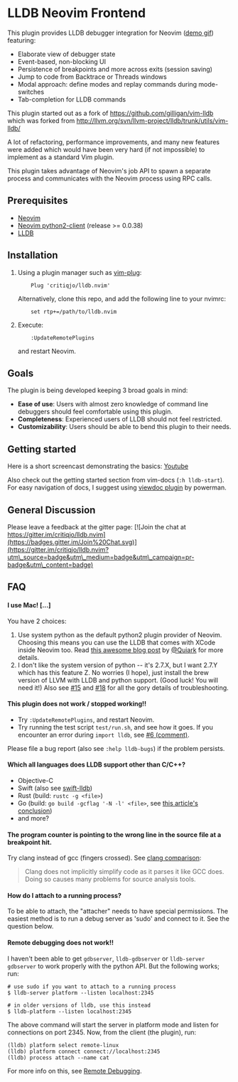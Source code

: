# LLDB Neovim Frontend

This plugin provides LLDB debugger integration for Neovim ([demo gif][]) featuring:

* Elaborate view of debugger state
* Event-based, non-blocking UI
* Persistence of breakpoints and more across exits (session saving)
* Jump to code from Backtrace or Threads windows
* Modal approach: define modes and replay commands during mode-switches
* Tab-completion for LLDB commands

This plugin started out as a fork of https://github.com/gilligan/vim-lldb
which was forked from http://llvm.org/svn/llvm-project/lldb/trunk/utils/vim-lldb/

A lot of refactoring, performance improvements, and many new features were
added which would have been very hard (if not impossible) to implement as a
standard Vim plugin.

This plugin takes advantage of Neovim's job API to spawn a separate process
and communicates with the Neovim process using RPC calls.

[demo gif]: https://cloud.githubusercontent.com/assets/1436441/9903483/6ed0e9cc-5c94-11e5-8e4e-ce3b389df2d5.gif

## Prerequisites

* [Neovim](https://github.com/neovim/neovim)
* [Neovim python2-client](https://github.com/neovim/python-client) (release >= 0.0.38)
* [LLDB](http://lldb.llvm.org/)

## Installation

1. Using a plugin manager such as [vim-plug](https://github.com/junegunn/vim-plug):

   ```
       Plug 'critiqjo/lldb.nvim'
   ```

   Alternatively, clone this repo, and add the following line to your nvimrc:

   ```
       set rtp+=/path/to/lldb.nvim
   ```

2. Execute:

   ```
       :UpdateRemotePlugins
   ```

   and restart Neovim.

## Goals

The plugin is being developed keeping 3 broad goals in mind:

* **Ease of use**: Users with almost zero knowledge of command line debuggers should feel comfortable using this plugin.
* **Completeness**: Experienced users of LLDB should not feel restricted.
* **Customizability**: Users should be able to bend this plugin to their needs.

## Getting started

Here is a short screencast demonstrating the basics: [Youtube](https://youtu.be/rd654OxlmQs)

Also check out the getting started section from vim-docs (`:h lldb-start`).
For easy navigation of docs, I suggest using [viewdoc plugin](https://github.com/powerman/vim-plugin-viewdoc) by powerman.

## General Discussion

Please leave a feedback at the gitter page:
[![Join the chat at https://gitter.im/critiqjo/lldb.nvim](https://badges.gitter.im/Join%20Chat.svg)](https://gitter.im/critiqjo/lldb.nvim?utm\_source=badge&utm\_medium=badge&utm\_campaign=pr-badge&utm\_content=badge)

## FAQ

#### I use Mac! \[...\]

You have 2 choices:

1. Use system python as the default python2 plugin provider of Neovim. Choosing this means you can use the LLDB that comes with XCode inside Neovim too.
   Read [this awesome blog post](http://blog.rplasil.name/2016/03/how-to-debug-neovim-python-remote-plugin.html) by [@Quiark](https://github.com/Quiark) for more details.
2. I don't like the system version of python -- it's 2.7.X, but I want 2.7.Y which has this feature Z.
   No worries (I hope), just install the brew version of LLVM with LLDB and python support. (Good luck! You will need it!)
   Also see [#15](https://github.com/critiqjo/lldb.nvim/issues/15) and [#18](https://github.com/critiqjo/lldb.nvim/issues/18) for all the gory details of troubleshooting.

#### This plugin does not work / stopped working!!

* Try `:UpdateRemotePlugins`, and restart Neovim.
* Try running the test script `test/run.sh`, and see how it goes.
  If you encounter an error during `import lldb`, see [#6 (comment)](https://github.com/critiqjo/lldb.nvim/issues/6#issuecomment-127192347).

Please file a bug report (also see `:help lldb-bugs`) if the problem persists.

#### Which all languages does LLDB support other than C/C++?

* Objective-C
* Swift (also see [swift-lldb](https://github.com/apple/swift-lldb))
* Rust (build: `rustc -g <file>`)
* Go (build: `go build -gcflag '-N -l' <file>`, see [this article's conclusion](http://blog.ralch.com/tutorial/golang-debug-with-lldb/#conclusion:1e1e92ac4b68191b3e5dc9a56a7ac9d2))
* and more?

#### The program counter is pointing to the wrong line in the source file at a breakpoint hit.

Try clang instead of gcc (fingers crossed). See [clang comparison](http://clang.llvm.org/comparison.html#gcc):

>Clang does not implicitly simplify code as it parses it like GCC does. Doing so causes many problems for source analysis tools.

#### How do I attach to a running process?

To be able to attach, the "attacher" needs to have special permissions. The
easiest method is to run a debug server as 'sudo' and connect to it.
See the question below.

#### Remote debugging does not work!!

I haven't been able to get `gdbserver`, `lldb-gdbserver` or `lldb-server gdbserver`
to work properly with the python API. But the following works; run:

```
# use sudo if you want to attach to a running process
$ lldb-server platform --listen localhost:2345

# in older versions of lldb, use this instead
$ lldb-platform --listen localhost:2345
```

The above command will start the server in platform mode and listen for connections
on port 2345. Now, from the client (the plugin), run:

```
(lldb) platform select remote-linux
(lldb) platform connect connect://localhost:2345
(lldb) process attach --name cat
```

For more info on this, see [Remote Debugging](http://lldb.llvm.org/remote.html).
